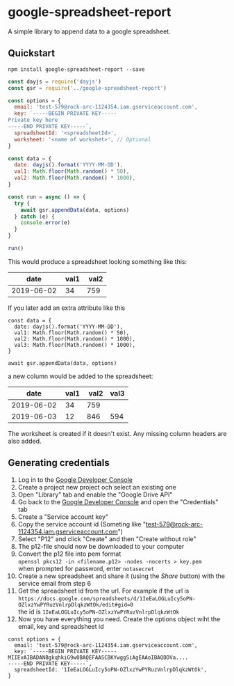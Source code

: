 # google-spreadsheet-report
A simple library to append data to a google spreadsheet.

## Quickstart

```
npm install google-spreadsheet-report --save
```

```javascript
const dayjs = require('dayjs')
const gsr = require('../google-spreadsheet-report')

const options = {
  email: 'test-579@rock-arc-1124354.iam.gserviceaccount.com',
  key: `-----BEGIN PRIVATE KEY-----
Private key here
-----END PRIVATE KEY-----`,
  spreadsheetId: '<spreadsheetId>',
  worksheet: '<name of workshet>', // Optional
}

const data = {
  date: dayjs().format('YYYY-MM-DD'),
  val1: Math.floor(Math.random() * 50),
  val2: Math.floor(Math.random() * 1000),
}

const run = async () => {
  try {
    await gsr.appendData(data, options)
  } catch (e) {
    console.error(e)
  }
}

run()
```

This would produce a spreadsheet looking something like this:

date | val1 | val2
-----|------|-----
2019-06-02 | 34 | 759

If you later add an extra attribute like this

```
const data = {
  date: dayjs().format('YYYY-MM-DD'),
  val1: Math.floor(Math.random() * 50),
  val2: Math.floor(Math.random() * 1000),
  val3: Math.floor(Math.random() * 1000),
}

await gsr.appendData(data, options)
```

a new column would be added to the spreadsheet:

date | val1 | val2 | val3
-----|------|-----|-----
2019-06-02 | 34 | 759 |
2019-06-03 | 12 | 846 | 594

The worksheet is created if it doesn't exist. Any missing column headers are also added.

## Generating credentials
1. Log in to the [Google Developer Console](https://console.developers.google.com/)
2. Create a project new project och select an existing one
3. Open "Library" tab and enable the "Google Drive API"
4. Go back to the [Google Developer Console](https://console.developers.google.com/) and open the "Credentials" tab
5. Create a "Service account key"
6. Copy the service account id (Someting like "test-579@rock-arc-1124354.iam.gserviceaccount.com")
7. Select "P12" and click "Create" and then "Create without role"
8. The p12-file should now be downloaded to your computer
9. Convert the p12 file into pem format\
  `openssl pkcs12 -in <filename.p12> -nodes -nocerts > key.pem`\
  when prompted for password, enter `notasecret`
10. Create a new spreadsheet and share it (using the *Share* button) with the service email from step 6
11. Get the spreadsheet id from the url. For example if the url is\
  `https://docs.google.com/spreadsheets/d/1IeEaLOGLuIcy5oPN-OZlxzYwPYRuzVnlrpDlqkzWtOk/edit#gid=0`\
  the id is `1IeEaLOGLuIcy5oPN-OZlxzYwPYRuzVnlrpDlqkzWtOk`
12. Now you have everything you need. Create the options object wiht the email, key and spreadsheet id
```
const options = {
  email: 'test-579@rock-arc-1124354.iam.gserviceaccount.com',
  key: `-----BEGIN PRIVATE KEY-----
MIIEvAIBADANBgkqhkiG9w0BAQEFAASCBKYwggSiAgEAAoIBAQDDVa....
-----END PRIVATE KEY-----`,
  spreadsheetId: '1IeEaLOGLuIcy5oPN-OZlxzYwPYRuzVnlrpDlqkzWtOk',
}
```
